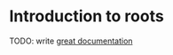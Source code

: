 # Introduction to roots

TODO: write [great documentation](http://jacobian.org/writing/great-documentation/what-to-write/)
